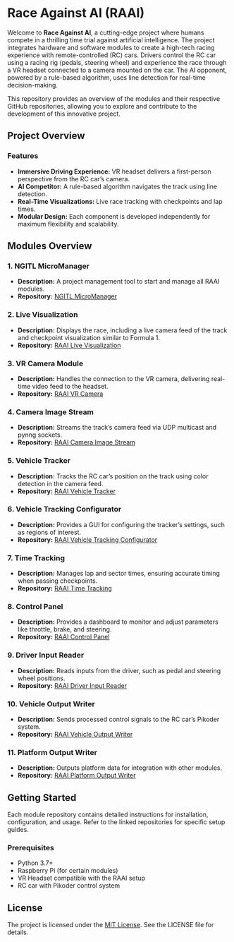 # Race Against AI (RAAI)

Welcome to **Race Against AI**, a cutting-edge project where humans compete in a thrilling time trial against artificial intelligence. The project integrates hardware and software modules to create a high-tech racing experience with remote-controlled (RC) cars. Drivers control the RC car using a racing rig (pedals, steering wheel) and experience the race through a VR headset connected to a camera mounted on the car. The AI opponent, powered by a rule-based algorithm, uses line detection for real-time decision-making.

This repository provides an overview of the modules and their respective GitHub repositories, allowing you to explore and contribute to the development of this innovative project.

## Project Overview

### Features
- **Immersive Driving Experience:** VR headset delivers a first-person perspective from the RC car’s camera.
- **AI Competitor:** A rule-based algorithm navigates the track using line detection.
- **Real-Time Visualizations:** Live race tracking with checkpoints and lap times.
- **Modular Design:** Each component is developed independently for maximum flexibility and scalability.


## Modules Overview

### 1. **NGITL MicroManager**
   - **Description:** A project management tool to start and manage all RAAI modules.
   - **Repository:** [NGITL MicroManager](https://github.com/race-against-ai/ngitl_micro_manager)

### 2. **Live Visualization**
   - **Description:** Displays the race, including a live camera feed of the track and checkpoint visualization similar to Formula 1.
   - **Repository:** [RAAI Live Visualization](https://github.com/race-against-ai/module_live_visualization)

### 3. **VR Camera Module**
   - **Description:** Handles the connection to the VR camera, delivering real-time video feed to the headset.
   - **Repository:** [RAAI VR Camera](https://github.com/race-against-ai/module_vr_camera)

### 4. **Camera Image Stream**
   - **Description:** Streams the track’s camera feed via UDP multicast and pynng sockets.
   - **Repository:** [RAAI Camera Image Stream](https://github.com/race-against-ai/module_camera_image_stream)

### 5. **Vehicle Tracker**
   - **Description:** Tracks the RC car’s position on the track using color detection in the camera feed.
   - **Repository:** [RAAI Vehicle Tracker](https://github.com/race-against-ai/module_vehicle_tracker)

### 6. **Vehicle Tracking Configurator**
   - **Description:** Provides a GUI for configuring the tracker’s settings, such as regions of interest.
   - **Repository:** [RAAI Vehicle Tracking Configurator](https://github.com/race-against-ai/module_vehicle_tracking_configurator)

### 7. **Time Tracking**
   - **Description:** Manages lap and sector times, ensuring accurate timing when passing checkpoints.
   - **Repository:** [RAAI Time Tracking](https://github.com/race-against-ai/module_time_tracking)

### 8. **Control Panel**
   - **Description:** Provides a dashboard to monitor and adjust parameters like throttle, brake, and steering.
   - **Repository:** [RAAI Control Panel](https://github.com/race-against-ai/module_control_panel)

### 9. **Driver Input Reader**
   - **Description:** Reads inputs from the driver, such as pedal and steering wheel positions.
   - **Repository:** [RAAI Driver Input Reader](https://github.com/race-against-ai/module_driver_input_reader)

### 10. **Vehicle Output Writer**
   - **Description:** Sends processed control signals to the RC car’s Pikoder system.
   - **Repository:** [RAAI Vehicle Output Writer](https://github.com/race-against-ai/module_vehicle_output_writer)

### 11. **Platform Output Writer**
   - **Description:** Outputs platform data for integration with other modules.
   - **Repository:** [RAAI Platform Output Writer](https://github.com/race-against-ai/module_platform_output_writer)


## Getting Started

Each module repository contains detailed instructions for installation, configuration, and usage. Refer to the linked repositories for specific setup guides.

### Prerequisites
- Python 3.7+
- Raspberry Pi (for certain modules)
- VR Headset compatible with the RAAI setup
- RC car with Pikoder control system


## License
The project is licensed under the [MIT License](LICENSE.md). See the LICENSE file for details.
